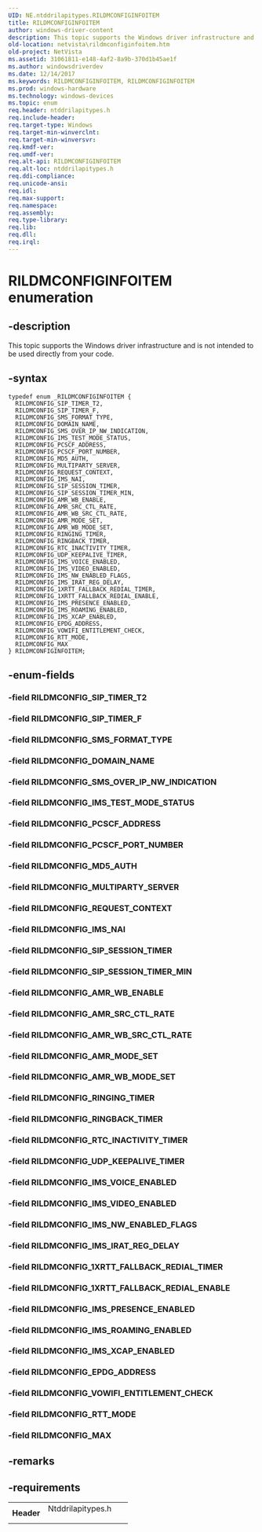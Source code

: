 ```yaml
---
UID: NE.ntddrilapitypes.RILDMCONFIGINFOITEM
title: RILDMCONFIGINFOITEM
author: windows-driver-content
description: This topic supports the Windows driver infrastructure and is not intended to be used directly from your code.
old-location: netvista\rildmconfiginfoitem.htm
old-project: NetVista
ms.assetid: 31061811-e148-4af2-8a9b-370d1b45ae1f
ms.author: windowsdriverdev
ms.date: 12/14/2017
ms.keywords: RILDMCONFIGINFOITEM, RILDMCONFIGINFOITEM
ms.prod: windows-hardware
ms.technology: windows-devices
ms.topic: enum
req.header: ntddrilapitypes.h
req.include-header: 
req.target-type: Windows
req.target-min-winverclnt: 
req.target-min-winversvr: 
req.kmdf-ver: 
req.umdf-ver: 
req.alt-api: RILDMCONFIGINFOITEM
req.alt-loc: ntddrilapitypes.h
req.ddi-compliance: 
req.unicode-ansi: 
req.idl: 
req.max-support: 
req.namespace: 
req.assembly: 
req.type-library: 
req.lib: 
req.dll: 
req.irql: 
---
```


# RILDMCONFIGINFOITEM enumeration



## -description
This topic supports the Windows driver infrastructure and is not intended to be used directly from your code.



## -syntax

````
typedef enum _RILDMCONFIGINFOITEM { 
  RILDMCONFIG_SIP_TIMER_T2,
  RILDMCONFIG_SIP_TIMER_F,
  RILDMCONFIG_SMS_FORMAT_TYPE,
  RILDMCONFIG_DOMAIN_NAME,
  RILDMCONFIG_SMS_OVER_IP_NW_INDICATION,
  RILDMCONFIG_IMS_TEST_MODE_STATUS,
  RILDMCONFIG_PCSCF_ADDRESS,
  RILDMCONFIG_PCSCF_PORT_NUMBER,
  RILDMCONFIG_MD5_AUTH,
  RILDMCONFIG_MULTIPARTY_SERVER,
  RILDMCONFIG_REQUEST_CONTEXT,
  RILDMCONFIG_IMS_NAI,
  RILDMCONFIG_SIP_SESSION_TIMER,
  RILDMCONFIG_SIP_SESSION_TIMER_MIN,
  RILDMCONFIG_AMR_WB_ENABLE,
  RILDMCONFIG_AMR_SRC_CTL_RATE,
  RILDMCONFIG_AMR_WB_SRC_CTL_RATE,
  RILDMCONFIG_AMR_MODE_SET,
  RILDMCONFIG_AMR_WB_MODE_SET,
  RILDMCONFIG_RINGING_TIMER,
  RILDMCONFIG_RINGBACK_TIMER,
  RILDMCONFIG_RTC_INACTIVITY_TIMER,
  RILDMCONFIG_UDP_KEEPALIVE_TIMER,
  RILDMCONFIG_IMS_VOICE_ENABLED,
  RILDMCONFIG_IMS_VIDEO_ENABLED,
  RILDMCONFIG_IMS_NW_ENABLED_FLAGS,
  RILDMCONFIG_IMS_IRAT_REG_DELAY,
  RILDMCONFIG_1XRTT_FALLBACK_REDIAL_TIMER,
  RILDMCONFIG_1XRTT_FALLBACK_REDIAL_ENABLE,
  RILDMCONFIG_IMS_PRESENCE_ENABLED,
  RILDMCONFIG_IMS_ROAMING_ENABLED,
  RILDMCONFIG_IMS_XCAP_ENABLED,
  RILDMCONFIG_EPDG_ADDRESS,
  RILDMCONFIG_VOWIFI_ENTITLEMENT_CHECK,
  RILDMCONFIG_RTT_MODE,
  RILDMCONFIG_MAX
} RILDMCONFIGINFOITEM;
````


## -enum-fields

### -field RILDMCONFIG_SIP_TIMER_T2


### -field RILDMCONFIG_SIP_TIMER_F


### -field RILDMCONFIG_SMS_FORMAT_TYPE


### -field RILDMCONFIG_DOMAIN_NAME


### -field RILDMCONFIG_SMS_OVER_IP_NW_INDICATION


### -field RILDMCONFIG_IMS_TEST_MODE_STATUS


### -field RILDMCONFIG_PCSCF_ADDRESS


### -field RILDMCONFIG_PCSCF_PORT_NUMBER


### -field RILDMCONFIG_MD5_AUTH


### -field RILDMCONFIG_MULTIPARTY_SERVER


### -field RILDMCONFIG_REQUEST_CONTEXT


### -field RILDMCONFIG_IMS_NAI


### -field RILDMCONFIG_SIP_SESSION_TIMER


### -field RILDMCONFIG_SIP_SESSION_TIMER_MIN


### -field RILDMCONFIG_AMR_WB_ENABLE


### -field RILDMCONFIG_AMR_SRC_CTL_RATE


### -field RILDMCONFIG_AMR_WB_SRC_CTL_RATE


### -field RILDMCONFIG_AMR_MODE_SET


### -field RILDMCONFIG_AMR_WB_MODE_SET


### -field RILDMCONFIG_RINGING_TIMER


### -field RILDMCONFIG_RINGBACK_TIMER


### -field RILDMCONFIG_RTC_INACTIVITY_TIMER


### -field RILDMCONFIG_UDP_KEEPALIVE_TIMER


### -field RILDMCONFIG_IMS_VOICE_ENABLED


### -field RILDMCONFIG_IMS_VIDEO_ENABLED


### -field RILDMCONFIG_IMS_NW_ENABLED_FLAGS


### -field RILDMCONFIG_IMS_IRAT_REG_DELAY


### -field RILDMCONFIG_1XRTT_FALLBACK_REDIAL_TIMER


### -field RILDMCONFIG_1XRTT_FALLBACK_REDIAL_ENABLE


### -field RILDMCONFIG_IMS_PRESENCE_ENABLED


### -field RILDMCONFIG_IMS_ROAMING_ENABLED


### -field RILDMCONFIG_IMS_XCAP_ENABLED


### -field RILDMCONFIG_EPDG_ADDRESS


### -field RILDMCONFIG_VOWIFI_ENTITLEMENT_CHECK


### -field RILDMCONFIG_RTT_MODE


### -field RILDMCONFIG_MAX


## -remarks


## -requirements
<table>
<tr>
<th width="30%">
Header

</th>
<td width="70%">
<dl>
<dt>Ntddrilapitypes.h</dt>
</dl>
</td>
</tr>
</table>